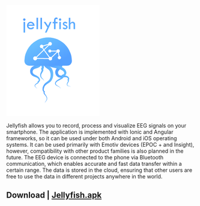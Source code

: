 ![512x397](./app-logo.png)

Jellyfish allows you to record, process and visualize EEG signals on your smartphone. The application is implemented with Ionic and Angular frameworks, so it can be used under both Android and iOS operating systems. It can be used primarily with Emotiv devices (EPOC + and Insight), however, compatibility with other product families is also planned in the future. The EEG device is connected to the phone via Bluetooth communication, which enables accurate and fast data transfer within a certain range. The data is stored in the cloud, ensuring that other users are free to use the data in different projects anywhere in the world.

## Download | [ Jellyfish.apk ](https://github.com/valentin-vio-dev/jellyfish/tree/master/apk)
 
